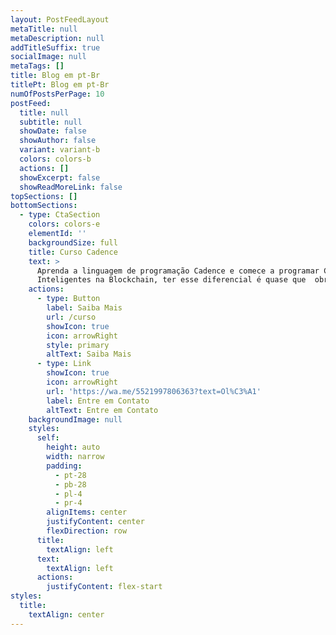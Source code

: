 ```yaml
---
layout: PostFeedLayout
metaTitle: null
metaDescription: null
addTitleSuffix: true
socialImage: null
metaTags: []
title: Blog em pt-Br
titlePt: Blog em pt-Br
numOfPostsPerPage: 10
postFeed:
  title: null
  subtitle: null
  showDate: false
  showAuthor: false
  variant: variant-b
  colors: colors-b
  actions: []
  showExcerpt: false
  showReadMoreLink: false
topSections: []
bottomSections:
  - type: CtaSection
    colors: colors-e
    elementId: ''
    backgroundSize: full
    title: Curso Cadence
    text: >
      Aprenda a linguagem de programação Cadence e comece a programar Contratos
      Inteligentes na Blockchain, ter esse diferencial é quase que  obrigatório!
    actions:
      - type: Button
        label: Saiba Mais
        url: /curso
        showIcon: true
        icon: arrowRight
        style: primary
        altText: Saiba Mais
      - type: Link
        showIcon: true
        icon: arrowRight
        url: 'https://wa.me/5521997806363?text=Ol%C3%A1'
        label: Entre em Contato
        altText: Entre em Contato
    backgroundImage: null
    styles:
      self:
        height: auto
        width: narrow
        padding:
          - pt-28
          - pb-28
          - pl-4
          - pr-4
        alignItems: center
        justifyContent: center
        flexDirection: row
      title:
        textAlign: left
      text:
        textAlign: left
      actions:
        justifyContent: flex-start
styles:
  title:
    textAlign: center
---
```

